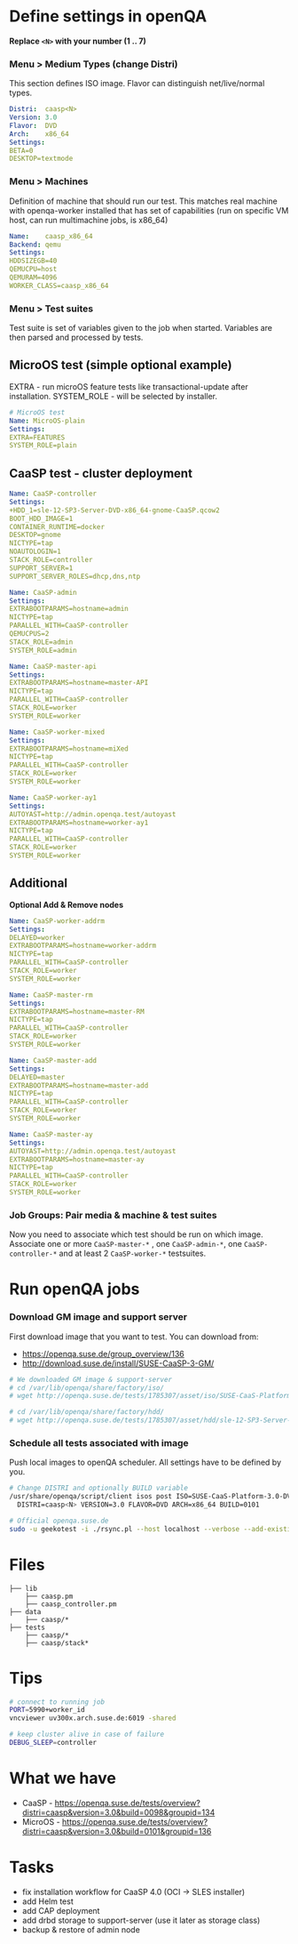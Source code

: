 # Define settings in openQA

**Replace `<N>` with your number (1 .. 7)**

### Menu > Medium Types  (change Distri)
This section defines ISO image. Flavor can distinguish net/live/normal types.
```yaml
Distri:  caasp<N>
Version: 3.0
Flavor:  DVD
Arch:    x86_64
Settings:
BETA=0
DESKTOP=textmode
```

### Menu > Machines
Definition of machine that should run our test. This matches real machine with openqa-worker installed that has set of capabilities (run on specific VM host, can run multimachine jobs, is x86_64)  
```yaml
Name:    caasp_x86_64
Backend: qemu
Settings:
HDDSIZEGB=40
QEMUCPU=host
QEMURAM=4096
WORKER_CLASS=caasp_x86_64
```

### Menu > Test suites
Test suite is set of variables given to the job when started. Variables are then parsed and processed by tests.

## MicroOS test (simple optional example)
EXTRA - run microOS feature tests like transactional-update after installation. SYSTEM_ROLE - will be selected by installer.
```yaml
# MicroOS test
Name: MicroOS-plain
Settings:
EXTRA=FEATURES
SYSTEM_ROLE=plain
```

## CaaSP test - cluster deployment
```yaml
Name: CaaSP-controller
Settings:
+HDD_1=sle-12-SP3-Server-DVD-x86_64-gnome-CaaSP.qcow2
BOOT_HDD_IMAGE=1
CONTAINER_RUNTIME=docker
DESKTOP=gnome
NICTYPE=tap
NOAUTOLOGIN=1
STACK_ROLE=controller
SUPPORT_SERVER=1
SUPPORT_SERVER_ROLES=dhcp,dns,ntp

Name: CaaSP-admin
Settings:
EXTRABOOTPARAMS=hostname=admin
NICTYPE=tap
PARALLEL_WITH=CaaSP-controller
QEMUCPUS=2
STACK_ROLE=admin
SYSTEM_ROLE=admin

Name: CaaSP-master-api
Settings:
EXTRABOOTPARAMS=hostname=master-API
NICTYPE=tap
PARALLEL_WITH=CaaSP-controller
STACK_ROLE=worker
SYSTEM_ROLE=worker

Name: CaaSP-worker-mixed
Settings:
EXTRABOOTPARAMS=hostname=miXed
NICTYPE=tap
PARALLEL_WITH=CaaSP-controller
STACK_ROLE=worker
SYSTEM_ROLE=worker

Name: CaaSP-worker-ay1
Settings:
AUTOYAST=http://admin.openqa.test/autoyast
EXTRABOOTPARAMS=hostname=worker-ay1
NICTYPE=tap
PARALLEL_WITH=CaaSP-controller
STACK_ROLE=worker
SYSTEM_ROLE=worker
```

## Additional 

**Optional Add & Remove nodes**

```yaml
Name: CaaSP-worker-addrm
Settings:
DELAYED=worker
EXTRABOOTPARAMS=hostname=worker-addrm
NICTYPE=tap
PARALLEL_WITH=CaaSP-controller
STACK_ROLE=worker
SYSTEM_ROLE=worker
```

```yaml
Name: CaaSP-master-rm
Settings:
EXTRABOOTPARAMS=hostname=master-RM
NICTYPE=tap
PARALLEL_WITH=CaaSP-controller
STACK_ROLE=worker
SYSTEM_ROLE=worker

Name: CaaSP-master-add
Settings:
DELAYED=master
EXTRABOOTPARAMS=hostname=master-add
NICTYPE=tap
PARALLEL_WITH=CaaSP-controller
STACK_ROLE=worker
SYSTEM_ROLE=worker

Name: CaaSP-master-ay
Settings:
AUTOYAST=http://admin.openqa.test/autoyast
EXTRABOOTPARAMS=hostname=master-ay
NICTYPE=tap
PARALLEL_WITH=CaaSP-controller
STACK_ROLE=worker
SYSTEM_ROLE=worker
```


### Job Groups: Pair media & machine & test suites
Now you need to associate which test should be run on which image. Associate one or more ```CaaSP-master-*``` , one ```CaaSP-admin-*```, one ```CaaSP-controller-*```  and at least 2 ```CaaSP-worker-*``` testsuites.

# Run openQA jobs

### Download GM image and support server
First download image that you want to test. You can download from:
 - https://openqa.suse.de/group_overview/136
 - http://download.suse.de/install/SUSE-CaaSP-3-GM/
```bash
# We downloaded GM image & support-server
# cd /var/lib/openqa/share/factory/iso/
# wget http://openqa.suse.de/tests/1785307/asset/iso/SUSE-CaaS-Platform-3.0-DVD-x86_64-Build0101-Media1.iso

# cd /var/lib/openqa/share/factory/hdd/
# wget http://openqa.suse.de/tests/1785307/asset/hdd/sle-12-SP3-Server-DVD-x86_64-gnome-CaaSP.qcow2
```

### Schedule all tests associated with image
Push local images to openQA scheduler. All settings have to be defined by you.
```bash
# Change DISTRI and optionally BUILD variable
/usr/share/openqa/script/client isos post ISO=SUSE-CaaS-Platform-3.0-DVD-x86_64-Build0101-Media1.iso \
  DISTRI=caasp<N> VERSION=3.0 FLAVOR=DVD ARCH=x86_64 BUILD=0101

# Official openqa.suse.de
sudo -u geekotest -i ./rsync.pl --host localhost --verbose --add-existing caasp_dvd
```

# Files
```
├── lib
    ├── caasp.pm
    ├── caasp_controller.pm
├── data
    ├── caasp/*
├── tests
    ├── caasp/*
    ├── caasp/stack*
```

# Tips
```bash
# connect to running job
PORT=5990+worker_id
vncviewer uv300x.arch.suse.de:6019 -shared

# keep cluster alive in case of failure
DEBUG_SLEEP=controller
```

# What we have
 - CaaSP   - https://openqa.suse.de/tests/overview?distri=caasp&version=3.0&build=0098&groupid=134 
 - MicroOS - https://openqa.suse.de/tests/overview?distri=caasp&version=3.0&build=0101&groupid=136

# Tasks
 - fix installation workflow for CaaSP 4.0 (OCI -> SLES installer)
 - add Helm test
 - add CAP deployment
 - add drbd storage to support-server (use it later as storage class)
 - backup & restore of admin node
